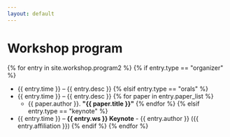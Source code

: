 ```yaml
---
layout: default
---
```


# Workshop program

<!-- This page will be updated after notification of acceptance. -->

<!-- {% for entry in site.workshop.program %}
{% if entry.type == "organizer" %}
* {{ entry.time }}: {{ entry.desc }}
{% elsif entry.type == "oral" %}
* {{ entry.time }}: {{ entry.author }}, *{{ entry.title }}*
{% elsif entry.type == "keynote" %}
* {{ entry.time }}: **Keynote**: *{{ entry.title }}* ({{ entry.author }}, {{ entry.affiliation }})
{% endif %}
{% endfor %}-->


{% for entry in site.workshop.program2 %}
{% if entry.type == "organizer" %}
* {{ entry.time }} – {{ entry.desc }}
{% elsif entry.type == "orals" %}
* {{ entry.time }} – {{ entry.desc }}
{% for paper in entry.paper_list %}
  * {{ paper.author }}. **"{{ paper.title }}"**
{% endfor %}
{% elsif entry.type == "keynote" %}
* {{ entry.time }} – **{{ entry.ws }} Keynote** - {{ entry.author }} ({{ entry.affiliation }})
{% endif %}
{% endfor %}
